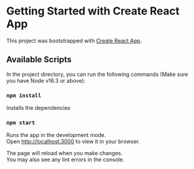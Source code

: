 # Getting Started with Create React App

This project was bootstrapped with [Create React App](https://github.com/facebook/create-react-app).

## Available Scripts

In the project directory, you can run the following commands (Make sure you have Node v16.3 or above):

### `npm install`

Installs the dependencies

### `npm start`

Runs the app in the development mode.\
Open [http://localhost:3000](http://localhost:3000) to view it in your browser.

The page will reload when you make changes.\
You may also see any lint errors in the console.


